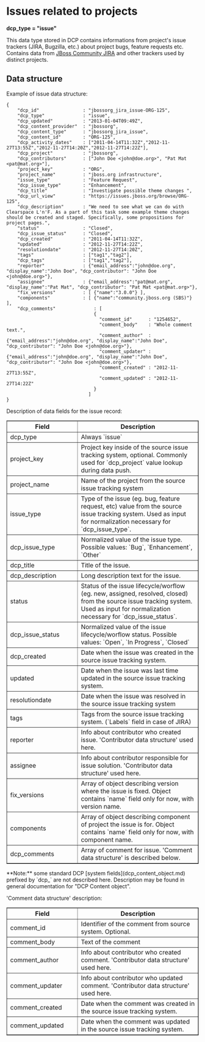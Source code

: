 Issues related to projects
==========================

**dcp\_type = "issue"**

This data type stored in DCP contains informations from project's issue trackers (JIRA, Bugzilla, etc.) about project bugs, feature requests etc.
Contains data from [JBoss Community JIRA](http://issues.jboss.org) and other trackers used by distinct projects. 

## Data structure

Example of issue data structure:

	{
		"dcp_id"                : "jbossorg_jira_issue-ORG-125",
		"dcp_type"              : "issue",
		"dcp_updated"           : "2013-01-04T09:49Z",
		"dcp_content_provider"  : "jbossorg",
		"dcp_content_type"      : "jbossorg_jira_issue",
		"dcp_content_id"        : "ORG-125",
		"dcp_activity_dates"    : ["2011-04-14T11:32Z","2012-11-27T13:55Z","2012-11-27T14:20Z","2012-11-27T14:22Z"],
		"dcp_project"           : "jbossorg",
		"dcp_contributors"      : ["John Doe <john@doe.org>", "Pat Mat <pat@mat.org>"],
		"project_key"           : "ORG",
		"project_name"          : "jboss.org infrastructure",
		"issue_type"            : "Feature Request",
		"dcp_issue_type"        : "Enhancement",
		"dcp_title"             : "Investigate possible theme changes ",
		"dcp_url_view"          : "https://issues.jboss.org/browse/ORG-125",
		"dcp_description"       : "We need to see what we can do with Clearspace L'n'F. As a part of this task some example theme changes should be created and staged. Specifically, some propositions for project pages.",
		"status"                : "Closed",
		"dcp_issue_status"      : "Closed",
		"dcp_created"           : "2011-04-14T11:32Z",
		"updated"               : "2012-11-27T14:22Z",
		"resolutiondate"        : "2012-11-27T14:20Z",
		"tags"                  : ["tag1","tag2"],
		"dcp_tags"              : ["tag1","tag2"],
		"reporter"              : {"email_address":"john@doe.org", "display_name":"John Doe", "dcp_contributor": "John Doe <john@doe.org>"},
		"assignee"              : {"email_address":"pat@mat.org", "display_name":"Pat Mat", "dcp_contributor": "Pat Mat <pat@mat.org>"},
		"fix_versions"          : [ {"name":"3.0.0"} ],
		"components"            : [ {"name":"community.jboss.org (SBS)"} ],
		"dcp_comments"              : [
		                            {
		                              "comment_id"      : "1254652",
		                              "comment_body"    : "Whole comment text.",
		                              "comment_author"  : {"email_address":"john@doe.org", "display_name":"John Doe", "dcp_contributor": "John Doe <john@doe.org>"},
		                              "comment_updater" : {"email_address":"john@doe.org", "display_name":"John Doe", "dcp_contributor": "John Doe <john@doe.org>"},
		                              "comment_created" : "2012-11-27T13:55Z",
		                              "comment_updated" : "2012-11-27T14:22Z"
		                            }
		                          ]
	}

Description of data fields for the issue record:
<table border="1">
<thead>
  <th>Field</th>
  <th width="63%">Description</th>
</thead>
<tbody>
<tr><td>dcp_type</td><td>Always `issue`</td></tr>
<tr><td>project_key</td><td>Project key inside of the source issue tracking system, optional. Commonly used for `dcp_project` value lookup during data push.</td></tr>
<tr><td>project_name</td><td>Name of the project from the source issue tracking system</td></tr>
<tr><td>issue_type</td><td>Type of the issue (eg. bug, feature request, etc) value from the source issue tracking system. Used as input for normalization necessary for `dcp_issue_type`.</td></tr>
<tr><td>dcp_issue_type</td><td>Normalized value of the issue type. Possible values: `Bug`, `Enhancement`, `Other`</td></tr>
<tr><td>dcp_title</td><td>Title of the issue.</td></tr>
<tr><td>dcp_description</td><td>Long description text for the issue.</td></tr>
<tr><td>status</td><td>Status of the issue lifecycle/worflow (eg. new, assigned, resolved, closed) from the source issue tracking system. Used as input for normalization necessary for `dcp_issue_status`.</td></tr>
<tr><td>dcp_issue_status</td><td>Normalized value of the issue lifecycle/worflow status. Possible values: `Open`, `In Progress`, `Closed`</td></tr>
<tr><td>dcp_created</td><td>Date when the issue was created in the source issue tracking system.</td></tr>
<tr><td>updated</td><td>Date when the issue was last time updated in the source issue tracking system.</td></tr>
<tr><td>resolutiondate</td><td>Date when the issue was resolved in the source issue tracking system</td></tr>
<tr><td>tags</td><td>Tags from the source issue tracking system. (`Labels` field in case of JIRA)</td></tr>
<tr><td>reporter</td><td>Info about contributor who created issue. 'Contributor data structure' used here.</td></tr>
<tr><td>assignee</td><td>Info about contributor responsible for issue solution. 'Contributor data structure' used here.</td></tr>
<tr><td>fix_versions</td><td>Array of object describing version where the issue is fixed. Object contains `name` field only for now, with version name.</td></tr>
<tr><td>components</td><td>Array of object describing component of project the issue is for. Object contains `name` field only for now, with component name.</td></tr>
<tr><td>dcp_comments</td><td>Array of comment for issue. 'Comment data structure' is described below.</td></tr>
</tbody>
</table>
**Note:** some standard DCP [system fields](dcp_content_object.md) prefixed by `dcp_` are not described here. Description may be found in general documentation for "DCP Content object".  	

'Comment data structure' description:
<table border="1">
<thead>
  <th>Field</th>
  <th width="63%">Description</th>
</thead>
<tbody>
<tr><td>comment_id</td><td>Identifier of the comment from source system. Optional.</td></tr>
<tr><td>comment_body</td><td>Text of the comment</td></tr>
<tr><td>comment_author</td><td>Info about contributor who created comment. 'Contributor data structure' used here.</td></tr>
<tr><td>comment_updater</td><td>Info about contributor who updated comment. 'Contributor data structure' used here.</td></tr>
<tr><td>comment_created</td><td>Date when the comment was created in the source issue tracking system.</td></tr>
<tr><td>comment_updated</td><td>Date when the comment was updated in the source issue tracking system.</td></tr>
</tbody>
</table>
